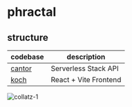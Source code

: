 # phractal

## structure

| codebase                                        | description           |
| ----------------------------------------------- | --------------------- |
| [cantor](https://github.com/ethan-stone/cantor) | Serverless Stack API  |
| [koch](https://github.com/ethan-stone/koch)     | React + Vite Frontend |
![collatz-1](https://user-images.githubusercontent.com/46607985/156931775-639aac95-ae29-4bea-907c-1160a3711bc9.png)
